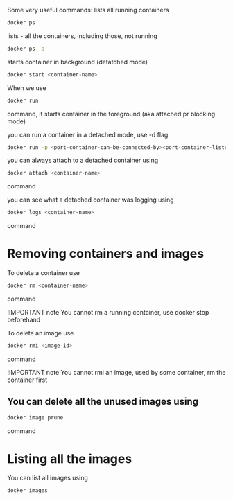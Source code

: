 Some very useful commands:
lists all running containers
```bash
docker ps 
```

lists - all the containers, including those, not running
```bash
docker ps -a
```

starts container in background (detatched mode)
```bash
docker start <container-name>
```

When we use 
```bash
docker run
```
command, it starts container in the foreground (aka attached pr blocking mode)

you can run a container in a detached mode, use -d flag

```bash
docker run -p <port-container-can-be-connected-by><port-container-listens-to> -d <container-name>
```

you can always attach to a detached container using 
```bash
docker attach <container-name>
```
command

you can see what a detached container was logging using
```bash
docker logs <container-name>
```
command


# Removing containers and images

To delete a container use 
```bash
docker rm <container-name>
```
command


!IMPORTANT note
You cannot rm a running container, use docker stop beforehand



To delete an image use 
```bash
docker rmi <image-id>
```
command


!IMPORTANT note
You cannot rmi an image, used by some container, rm the container first

## You can delete all the unused images using 

```bash
docker image prune 
```
command


# Listing all the images

You can list all images using

```bash
docker images
```


